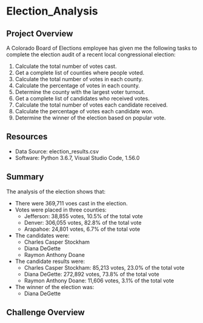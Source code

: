# Election_Analysis

## Project Overview
A Colorado Board of Elections employee has given me the following tasks to complete the election audit of a recent local congressional election:

1. Calculate the total number of votes cast.
2. Get a complete list of counties where people voted.
3. Calculate the total number of votes in each county.
4. Calculate the percentage of votes in each county.
5. Determine the county with the largest voter turnout.
6. Get a complete list of candidates who received votes.
7. Calculate the total number of votes each candidate received.
8. Calculate the percentage of votes each candidate won.
9. Determine the winner of the election based on popular vote.

## Resources
- Data Source: election_results.csv
- Software: Python 3.6.7, Visual Studio Code, 1.56.0

## Summary
The analysis of the election shows that:
- There were 369,711 voes cast in the election.
- Votes were placed in three counties:
  - Jefferson: 38,855 votes, 10.5% of the total vote
  - Denver: 306,055 votes, 82.8% of the total vote
  - Arapahoe: 24,801 votes, 6.7% of the total vote
- The candidates were:
  - Charles Casper Stockham
  - Diana DeGette
  - Raymon Anthony Doane
- The candidate results were:
  - Charles Casper Stockham: 85,213 votes, 23.0% of the total vote
  - Diana DeGette: 272,892 votes, 73.8% of the total vote 
  - Raymon Anthony Doane: 11,606 votes, 3.1% of the total vote
- The winner of the election was:
  - Diana DeGette

## Challenge Overview
